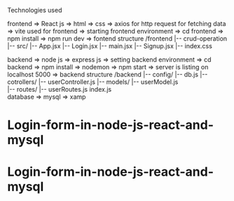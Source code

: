 Technologies used

frontend 
  => React js
  => html 
  => css
  => axios for http request for fetching data 
  => vite used for frontend 
  => starting frontend environment => cd frontend => npm install => npm run dev
  => fontend structure 
    /frontend
      |-- crud-operation
        |-- src/
              |-- App.jsx
              |-- Login.jsx
              |-- main.jsx
              |-- Signup.jsx
              |-- index.css

backend 
   =>  node js 
   => express js
   =>  setting backend environment => cd backend  => npm install => nodemon =>  npm start
   =>  server is listing on localhost 5000
   => backend structure 
       /backend 
         |-- config/
                  |-- db.js
         |-- cotrollers/ 
                  |-- userController.js
         |-- models/
                  |-- userModel.js   
         |-- routes/
                  |-- userRoutes.js 
        index.js                       
database 
   => mysql 
   => xamp

# Login-form-in-node-js-react-and-mysql
# Login-form-in-node-js-react-and-mysql
